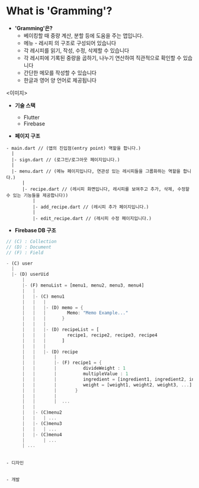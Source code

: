 # What is 'Gramming'?

* **'Gramming'은?**
  * 베이킹할 때 중량 계산, 분할 등에 도움을 주는 앱입니다.
  * 메뉴 - 레시피 의 구조로 구성되어 있습니다
  * 각 레시피를 읽기, 작성, 수정, 삭제할 수 있습니다
  * 각 레시피에 기록된 중량을 곱하기, 나누기 연산하여 직관적으로 확인할 수 있습니다
  * 간단한 메모를 작성할 수 있습니다
  * 한글과 영어 양 언어로 제공됩니다



<이미지>





*   **기술 스택**

    * Flutter
    * Firebase


* **페이지 구조**

```
- main.dart // (앱의 진입점(entry point) 역할을 합니다.)
  | 
  |- sign.dart // (로그인/로그아웃 페이지입니다.)
  | 
  |- menu.dart // (메뉴 페이지입니다, 연관성 있는 레시피들을 그룹화하는 역할을 합니다.)
      | 
      |- recipe.dart // (레시피 화면입니다, 레시피를 보여주고 추가, 삭제, 수정할 수 있는 기능들을 제공합니다))
          | 
          |- add_recipe.dart // (레시피 추가 페이지입니다.)
          | 
          |- edit_recipe.dart // (레시피 수정 페이지입니다.)
```



* **Firebase DB 구조**

```dart
// (C) : Collection
// (D) : Document
// (F) : Field

- (C) user
  |
  |- (D) userUid
      |
      |- (F) menuList = [menu1, menu2, menu3, menu4]
      |   |
      |   |- (C) menu1
      |   |   |
      |   |   |- (D) memo = {
      |   |   |        Memo: "Memo Example..."
      |   |   |      }
      |   |   |
      |   |   |- (D) recipeList = [
      |   |   |        recipe1, recipe2, recipe3, recipe4
      |   |   |      ]
      |   |   |
      |   |   |- (D) recipe
      |   |       |
      |   |       |- (F) recipe1 = {
      |   |       |          divideWeight : 1
      |   |       |          multipleValue : 1
      |   |       |          ingredient = [ingredient1, ingredient2, ingredient3, ...]
      |   |       |          weight = [weight1, weight2, weight3, ...]
      |   |       |       }
      |   |       |
      |   |       |  ...
      |   |
      |   |- (C)menu2
      |   |   | ...
      |   |- (C)menu3
      |   |   | ...
      |   |- (C)menu4
      |       | ...
      | ...
      


```

```
- 디자인 
```

```
```

```
- 개발
```
